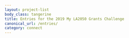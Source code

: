 ```yaml
---
layout: project-list
body_class: tangerine
title: Entries for the 2019 My LA2050 Grants Challenge
canonical_url: /entries/
category: connect
---
```

